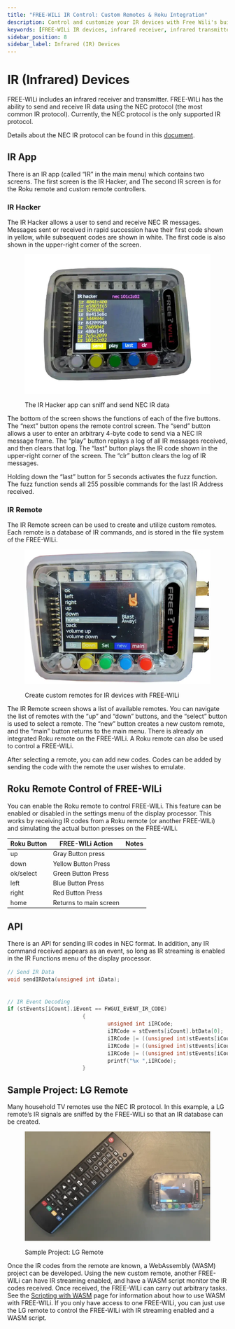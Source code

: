 ```yaml
---
title: "FREE-WILi IR Control: Custom Remotes & Roku Integration"
description: Control and customize your IR devices with Free Wili's built-in IR receiver and transmitter. View and send IR codes, create custom remotes, and enable a built-in Roku remote control.
keywords: [FREE-WILi IR devices, infrared receiver, infrared transmitter, IR control, NEC protocol, custom remote, Roku remote, IR Hacker app, IR API, remote learning]
sidebar_position: 8
sidebar_label: Infrared (IR) Devices
---
```


# IR (Infrared) Devices

FREE-WILi includes an infrared receiver and transmitter. FREE-WILi has the ability to send and receive IR data using the NEC protocol (the most common IR protocol). Currently, the NEC protocol is the only supported IR protocol.

Details about the NEC IR protocol can be found in this [document](https://sibotic.wordpress.com/wp-content/uploads/2013/12/adoh-necinfraredtransmissionprotocol-281113-1713-47344.pdf).

## IR App

There is an IR app (called “IR” in the main menu) which contains two screens. The first screen is the IR Hacker, and The second IR screen is for the Roku remote and custom remote controllers.

### IR Hacker

The IR Hacker allows a user to send and receive NEC IR messages. Messages sent or received in rapid succession have their first code shown in yellow, while subsequent codes are shown in white. The first code is also shown in the upper-right corner of the screen. 

<div class="text--center">

<figure>

![The IR Hacker app can sniff and send NEC IR data](../../assets/IR-hacker.webp "The IR Hacker app can sniff and send NEC IR data")
<figcaption>The IR Hacker app can sniff and send NEC IR data</figcaption>
</figure>
</div>

The bottom of the screen shows the functions of each of the five buttons. The “next” button opens the remote control screen. The “send” button allows a user to enter an arbitrary 4-byte code to send via a NEC IR message frame. The “play” button replays a log of all IR messages received, and then clears that log. The “last” button plays the IR code shown in the upper-right corner of the screen. The “clr” button clears the log of IR messages.

Holding down the “last” button for 5 seconds activates the fuzz function. The fuzz function sends all 255 possible commands for the last IR Address received.

### IR Remote

The IR Remote screen can be used to create and utilize custom remotes. Each remote is a database of IR commands, and is stored in the file system of the FREE-WILi.

<div class="text--center">

<figure>

![Create custom remotes for IR devices with FREE-WILi](../../assets/custom-IR.webp "Create custom remotes for IR devices with FREE-WILi")
<figcaption>Create custom remotes for IR devices with FREE-WILi</figcaption>
</figure>
</div>

The IR Remote screen shows a list of available remotes. You can navigate the list of remotes with the “up” and “down” buttons, and the “select” button is used to select a remote. The “new” button creates a new custom remote, and the “main” button returns to the main menu. There is already an integrated Roku remote on the FREE-WILi. A Roku remote can also be used to control a FREE-WILi.

After selecting a remote, you can add new codes. Codes can be added by sending the code with the remote the user wishes to emulate.

## Roku Remote Control of FREE-WILi

You can enable the Roku remote to control FREE-WILi. This feature can be enabled or disabled in the settings menu of the display processor. This works by receiving IR codes from a Roku remote (or another FREE-WILi) and simulating the actual button presses on the FREE-WILi.


| **Roku Button** | **FREE-WILi Action**   | **Notes** |
| --------------- | ---------------------- | --------- |
| up              | Gray Button press      |           |
| down            | Yellow Button Press    |           |
| ok/select       | Green Button Press     |           |
| left            | Blue Button Press      |           |
| right           | Red Button Press       |           |
| home            | Returns to main screen |           |


## API

There is an API for sending IR codes in NEC format. In addition, any IR command received appears as an event, so long as IR streaming is enabled in the IR Functions menu of the display processor.

```c
// Send IR Data
void sendIRData(unsigned int iData);


// IR Event Decoding
if (stEvents[iCount].iEvent == FWGUI_EVENT_IR_CODE)
                        {
                                unsigned int iIRCode;
                                iIRCode = stEvents[iCount].btData[0];
                                iIRCode |= ((unsigned int)stEvents[iCount].btData[1]) << 8;
                                iIRCode |= ((unsigned int)stEvents[iCount].btData[2]) << 16;
                                iIRCode |= ((unsigned int)stEvents[iCount].btData[3]) << 24;
                                printf("%x ",iIRCode);
                        }
```
## Sample Project: LG Remote

Many household TV remotes use the NEC IR protocol. In this example, a LG remote’s IR signals are sniffed by the FREE-WILi so that an IR database can be created.

<div class="text--center">

<figure>

![Sample Project: LG Remote](../../assets/remote.webp "Sample Project: LG Remote")
<figcaption>Sample Project: LG Remote</figcaption>
</figure>
</div>

Once the IR codes from the remote are known, a WebAssembly (WASM) project can be developed. Using the new custom remote, another FREE-WILi can have IR streaming enabled, and have a WASM script monitor the IR codes received. Once received, the FREE-WILi can carry out arbitrary tasks. See the [Scripting with WASM](../../io-app/scripting-with-wasm/) page for information about how to use WASM with FREE-WILi. If you only have access to one FREE-WILi, you can just use the LG remote to control the FREE-WILi with IR streaming enabled and a WASM script.